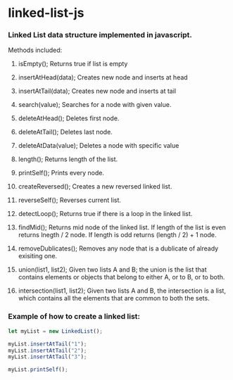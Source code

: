# linked-list-js
### Linked List data structure implemented in javascript.

Methods included:

1. isEmpty();
Returns true if list is empty

1. insertAtHead(data);
Creates new node and inserts at head

1. insertAtTail(data);
Creates new node and inserts at tail

1. search(value);
Searches for a node with given value.

1. deleteAtHead();
Deletes first node.

1. deleteAtTail();
Deletes last node.

1. deleteAtData(value);
Deletes a node with specific value

1. length();
Returns length of the list.

1. printSelf();
Prints every node.

1. createReversed();
Creates a new reversed linked list.

1. reverseSelf();
Reverses current list.

1. detectLoop();
Returns true if there is a loop in the linked list.

1. findMid();
Returns mid node of the linked list.
If length of the list is even returns lnegth / 2 node.
If length is odd returns (length / 2) + 1 node.

1. removeDublicates();
Removes any node that is a dublicate of already exisiting one.

1. union(list1, list2);
Given two lists A and B; the union is the list that contains elements or objects that belong to either A, or to B, or to both.

1. intersection(list1, list2);
Given two lists A and B, the intersection is a list, which contains all the elements that are common to both the sets.

### Example of how to create a linked list:

```javascript
let myList = new LinkedList();

myList.insertAtTail("1");
myList.insertAtTail("2");
myList.insertAtTail("3");

myList.printSelf();
```
